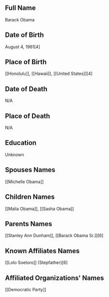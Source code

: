 ## Full Name
Barack Obama

## Date of Birth
August 4, 1961[4]

## Place of Birth
[[Honolulu]], [[Hawaii]], [[United States]][4]

## Date of Death
N/A

## Place of Death
N/A

## Education
Unknown

## Spouses Names
[[Michelle Obama]]

## Children Names
[[Malia Obama]], [[Sasha Obama]]

## Parents Names
[[Stanley Ann Dunham]], [[Barack Obama Sr.]][6]

## Known Affiliates Names
[[Lolo Soetoro]] (Stepfather)[6]

## Affiliated Organizations' Names
[[Democratic Party]]

